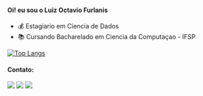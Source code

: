 #### Oi! eu sou o Luiz Octavio Furlanis

- 💰 Estagiario em Ciencia de Dados
- 📚 Cursando Bacharelado em Ciencia da Computaçao - IFSP

  
[![Top Langs](https://github-readme-stats.vercel.app/api/top-langs/?username=luizfurlanis&layout=compact)](https://github.com/luizfurlanis/github-readme-stats) 

#### Contato:
<div> 
  <a href="https://www.instagram.com/l_furlanis/" target="_blank"><img src="https://img.shields.io/badge/-Instagram-%23E4405F?style=for-the-badge&logo=instagram&logoColor=white" target="_blank"></a> 
  <a href = "mailto:furlanis.lu@gmail.com"><img src="https://img.shields.io/badge/-Gmail-%23333?style=for-the-badge&logo=gmail&logoColor=white" target="_blank"></a>
  <a href="https://www.linkedin.com/in/luiz-octavio-furlanis-b81101277/" target="_blank"><img src="https://img.shields.io/badge/-LinkedIn-%230077B5?style=for-the-badge&logo=linkedin&logoColor=white" target="_blank"></a> 
 
</div>

